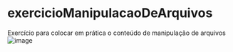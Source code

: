 # exercicioManipulacaoDeArquivos
Exercício para colocar em prática o conteúdo de manipulação de arquivos
![image](https://github.com/DevKatoliko/exerceicioManipulacaoDeArquivos/assets/141534363/30053c78-5d5e-4060-b280-587a19f2eaf9)
